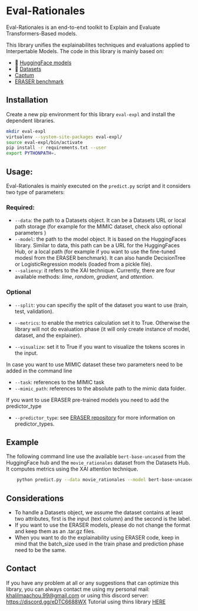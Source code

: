 # Eval-Rationales

Eval-Rationales is an end-to-end toolkit to Explain and Evaluate Transformers-Based models.

This library unifies the explainabilites techniques and evaluations applied to Interpertable Models. The code in this library is mainly based on:
- 🤗 [HuggingFace models](https://huggingface.co/models)
- 🤗 [Datasets](https://huggingface.co/datasets)
- [Captum](https://captum.ai/)
- [ERASER benchmark](https://github.com/successar/Eraser-Benchmark-Baseline-Models/tree/master)

## Installation

Create a new pip environment for this library `eval-expl` and install the dependent libraries.

```bash
mkdir eval-expl
virtualenv --system-site-packages eval-expl/
source eval-expl/bin/activate
pip install -r requirements.txt --user
export PYTHONPATH=.
```
## Usage:

Eval-Rationales is mainly executed on the `predict.py` script and it considers two type of parameters:


### Required: 
- `--data`: the path to a Datasets object. It can be a Datasets URL or local path storage (for example for the MIMIC dataset, check also optional parameters )
- `--model`: the path to the model object. It is based on the HuggingFaces library. Similar to data, this path can be a URL for the HuggingFaces Hub, or a local path (for example if you want to use the fine-tuned modesl from the ERASER benchmark). It can also handle DecisionTree or LogisticRegression models (loaded from a pickle file).
- `--saliency`: it refers to the XAI technique. Currently, there are four available methods: *lime*, *random*, *gradient*, and *attention*.

### Optional
- `--split`: you can specifiy the split of the dataset you want to use (train, test, validation).

- `--metrics`: to enable the metrics calculation set it to True. Otherwise the library will not do evaluation phase (it will only create instance of model, dataset, and the explainer).
- `--visualize`: set it to True if you want to visualize the tokens scores in the input.

In case you want to use MIMIC dataset these two parameters need to be added in the command line
- `--task`: references to the MIMIC task
- `--mimic_path`:  references to the absolute path to the mimic data folder.

If you want to use ERASER pre-trained models you need to add the predictor_type
- `--predictor_type`: see [ERASER repository](https://github.com/successar/Eraser-Benchmark-Baseline-Models/tree/master) for more information on predictor_types.

  
  


## Example
The following command line use the available `bert-base-uncased` from the HuggingFace hub and the `movie_rationales` dataset from the Datasets Hub. It computes metrics using the XAI attention technique.

```bash
    python predict.py --data movie_rationales --model bert-base-uncased --saliency attention
```


## Considerations
- To handle a Datasets object, we assume the dataset contains at least two attributes, first is the input (text column) and the second is the label.
- If you want to use the ERASER models, please do not change the format and keep them as an .tar.gz files.
- When you want to do the explainability using ERASER code, keep in mind that the batch_size used in the train phase and prediction phase need to be the same.

## Contact
If you have any problem at all or any suggestions that can optimize this library, you can always contact me using my personal mail: khalilmaachou.99@gmail.com or using this discord server: https://discord.gg/eDTC6688WX
Tutorial using thins library [HERE](https://youtu.be/3M1MJPhmMQE)
